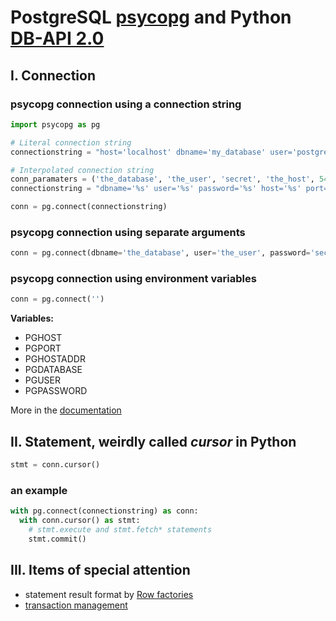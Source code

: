 # PostgreSQL [psycopg](https://www.psycopg.org/psycopg3/docs/basic/index.html) and Python [DB-API 2.0](https://peps.python.org/pep-0249/)
## I. Connection
### psycopg connection using a connection string  

```python
import psycopg as pg

# Literal connection string
connectionstring = "host='localhost' dbname='my_database' user='postgres' password='secret'"

# Interpolated connection string
conn_paramaters = ('the_database', 'the_user', 'secret', 'the_host', 5432) # these may come from somewhere else
connectionstring = "dbname='%s' user='%s' password='%s' host='%s' port=%s" % conn_paramaters

conn = pg.connect(connectionstring)
```
### psycopg connection using separate arguments

```python
conn = pg.connect(dbname='the_database', user='the_user', password='secret', host='the_host', port=5432)
```

### psycopg connection using environment variables
```python
conn = pg.connect('')
```
**Variables:**  
- PGHOST
- PGPORT
- PGHOSTADDR
- PGDATABASE
- PGUSER
- PGPASSWORD
  
More in the [documentation](https://www.postgresql.org/docs/current/libpq-envars.html)

## II. Statement, weirdly called *cursor* in Python

```python
stmt = conn.cursor()
```
### an example
```python
with pg.connect(connectionstring) as conn:
  with conn.cursor() as stmt:
    # stmt.execute and stmt.fetch* statements
    stmt.commit()
```

## III. Items of special attention
- statement result format by [Row factories](https://www.psycopg.org/psycopg3/docs/advanced/rows.html)
- [transaction management](https://www.psycopg.org/psycopg3/docs/basic/transactions.html)
